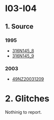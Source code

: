 # I03-I04
## 1. Source

### 1995
+ [316N145_8](https://cchdo.ucsd.edu/cruise/316N145_8)
+ [316N145_9](https://cchdo.ucsd.edu/cruise/316N145_9)

### 2003
+ [49NZ20031209](https://cchdo.ucsd.edu/cruise/49NZ20031209)

# 2. Glitches

Nothinig to report.
